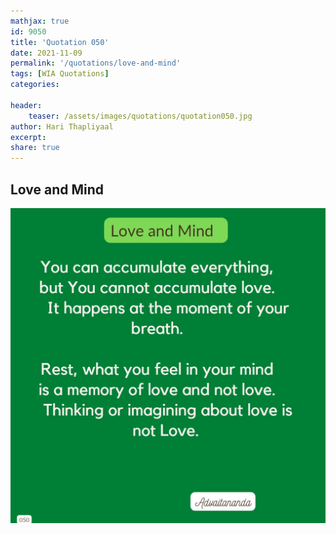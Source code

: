 ```yaml
---
mathjax: true
id: 9050
title: 'Quotation 050'
date: 2021-11-09
permalink: '/quotations/love-and-mind'
tags: [WIA Quotations] 
categories: 

header:
    teaser: /assets/images/quotations/quotation050.jpg
author: Hari Thapliyaal 
excerpt:
share: true 
---
```


## Love and Mind

![Love and Mind](/assets/images/quotations/quotation050.jpg)
